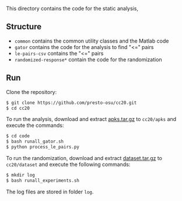 This directory contains the code for the static analysis,

## Structure

- `common` contains the common utility classes and the Matlab code
- `gator` contains the code for the analysis to find "<=" pairs
- `le-pairs-csv` contains the "<=" pairs
- `randomized-response*` contain the code for the randomization

## Run

Clone the repository:

```bash
$ git clone https://github.com/presto-osu/cc20.git
$ cd cc20
```

To run the analysis, download and extract [apks.tar.gz](https://github.com/presto-osu/cc20/releases/tag/dataset) to `cc20/apks` and execute the commands:

```bash
$ cd code
$ bash runall_gator.sh
$ python process_le_pairs.py
```

To run the randomization, download and extract [dataset.tar.gz](https://github.com/presto-osu/cc20/releases/tag/dataset) to `cc20/dataset` and execute the following commands:

```bash
$ mkdir log
$ bash runall_experiments.sh
```

The log files are stored in folder `log`.
